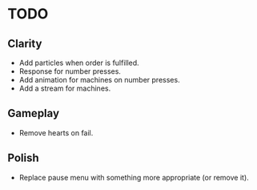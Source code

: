 # TODO

## Clarity

- Add particles when order is fulfilled.
- Response for number presses.
- Add animation for machines on number presses.
- Add a stream for machines.

## Gameplay

- Remove hearts on fail.

## Polish

- Replace pause menu with something more appropriate (or remove it).

